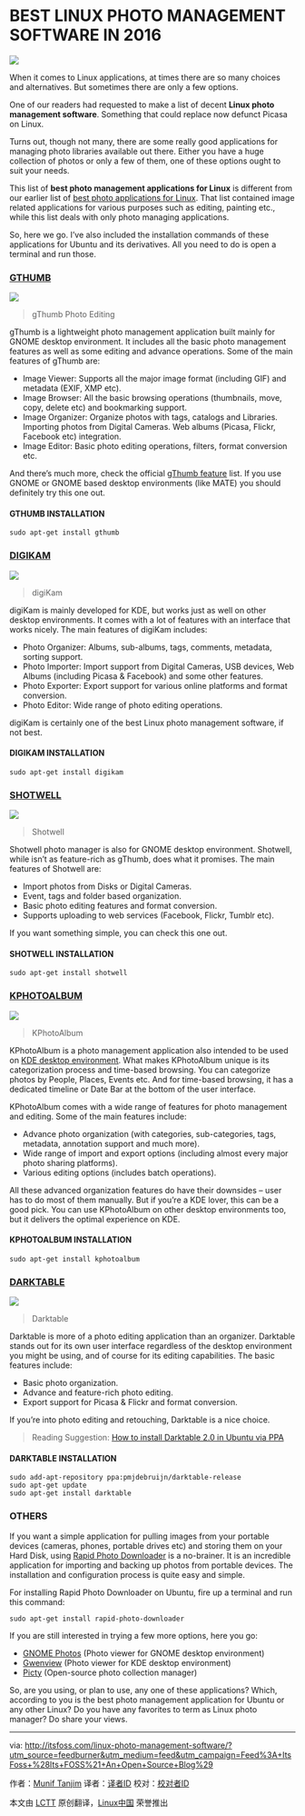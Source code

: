 BEST LINUX PHOTO MANAGEMENT SOFTWARE IN 2016
=============================================

![](http://itsfoss.com/wp-content/uploads/2016/05/Best-Linux-Photo-Management-Software.jpg)

When it comes to Linux applications, at times there are so many choices and alternatives. But sometimes there are only a few options.

One of our readers had requested to make a list of decent **Linux photo management software**. Something that could replace now defunct Picasa on Linux.

Turns out, though not many, there are some really good applications for managing photo libraries available out there. Either you have a huge collection of photos or only a few of them, one of these options ought to suit your needs.

This list of **best photo management applications for Linux** is different from our earlier list of [best photo applications for Linux][1]. That list contained image related applications for various purposes such as editing, painting etc., while this list deals with only photo managing applications.

So, here we go. I’ve also included the installation commands of these applications for Ubuntu and its derivatives. All you need to do is open a terminal and run those.

### [GTHUMB](https://wiki.gnome.org/Apps/gthumb)

![](http://itsfoss.com/wp-content/uploads/2016/05/gThumb-1-1024x540.jpg)
>gThumb Photo Editing

gThumb is a lightweight photo management application built mainly for GNOME desktop environment. It includes all the basic photo management features as well as some editing and advance operations. Some of the main features of gThumb are:

- Image Viewer: Supports all the major image format (including GIF) and metadata (EXIF, XMP etc).
- Image Browser: All the basic browsing operations (thumbnails, move, copy, delete etc) and bookmarking support.
- Image Organizer: Organize photos with tags, catalogs and Libraries. Importing photos from Digital Cameras. Web albums (Picasa, Flickr, Facebook etc) integration.
- Image Editor: Basic photo editing operations, filters, format conversion etc.

And there’s much more, check the official [gThumb feature][2] list. If you use GNOME or GNOME based desktop environments (like MATE) you should definitely try this one out.

#### GTHUMB INSTALLATION

```
sudo apt-get install gthumb
```


### [DIGIKAM][3]

![](http://itsfoss.com/wp-content/uploads/2016/05/digiKam-1-1024x540.png)
>digiKam

digiKam is mainly developed for KDE, but works just as well on other desktop environments. It comes with a lot of features with an interface that works nicely. The main features of digiKam includes:

- Photo Organizer: Albums, sub-albums, tags, comments, metadata, sorting support.
- Photo Importer: Import support from Digital Cameras, USB devices, Web Albums (including Picasa & Facebook) and some other features.
- Photo Exporter: Export support for various online platforms and format conversion.
- Photo Editor: Wide range of photo editing operations.

digiKam is certainly one of the best Linux photo management software, if not best.

#### DIGIKAM INSTALLATION

```
sudo apt-get install digikam
```

### [SHOTWELL][4]

![](http://itsfoss.com/wp-content/uploads/2016/05/Shotwell-1-1024x540.png)
>Shotwell

Shotwell photo manager is also for GNOME desktop environment. Shotwell, while isn’t as feature-rich as gThumb, does what it promises. The main features of Shotwell are:

- Import photos from Disks or Digital Cameras.
- Event, tags and folder based organization.
- Basic photo editing features and format conversion.
- Supports uploading to web services (Facebook, Flickr, Tumblr etc).

If you want something simple, you can check this one out.

#### SHOTWELL INSTALLATION

```
sudo apt-get install shotwell
```

### [KPHOTOALBUM][5]

![](http://itsfoss.com/wp-content/uploads/2016/05/KPhotoAlbum-1-1024x540.png)
>KPhotoAlbum

KPhotoAlbum is a photo management application also intended to be used on [KDE desktop environment][6]. What makes KPhotoAlbum unique is its categorization process and time-based browsing. You can categorize photos by People, Places, Events etc. And for time-based browsing, it has a dedicated timeline or Date Bar at the bottom of the user interface.

KPhotoAlbum comes with a wide range of features for photo management and editing. Some of the main features include:

- Advance photo organization (with categories, sub-categories, tags, metadata, annotation support and much more).
- Wide range of import and export options (including almost every major photo sharing platforms).
- Various editing options (includes batch operations).

All these advanced organization features do have their downsides – user has to do most of them manually. But if you’re a KDE lover, this can be a good pick. You can use KPhotoAlbum on other desktop environments too, but it delivers the optimal experience on KDE.

#### KPHOTOALBUM INSTALLATION

```
sudo apt-get install kphotoalbum
```

### [DARKTABLE][7]

![](http://itsfoss.com/wp-content/uploads/2016/05/darktable-1-1024x540.png)
>Darktable

Darktable is more of a photo editing application than an organizer. Darktable stands out for its own user interface regardless of the desktop environment you might be using, and of course for its editing capabilities. The basic features include:

- Basic photo organization.
- Advance and feature-rich photo editing.
- Export support for Picasa & Flickr and format conversion.

If you’re into photo editing and retouching, Darktable is a nice choice.

> Reading Suggestion: [How to install Darktable 2.0 in Ubuntu via PPA][8]

#### DARKTABLE INSTALLATION

```
sudo add-apt-repository ppa:pmjdebruijn/darktable-release
sudo apt-get update
sudo apt-get install darktable
```

### OTHERS

If you want a simple application for pulling images from your portable devices (cameras, phones, portable drives etc) and storing them on your Hard Disk, using [Rapid Photo Downloader][9] is a no-brainer. It is an incredible application for importing and backing up photos from portable devices. The installation and configuration process is quite easy and simple.

For installing Rapid Photo Downloader on Ubuntu, fire up a terminal and run this command:

```
sudo apt-get install rapid-photo-downloader
```

If you are still interested in trying a few more options, here you go:

- [GNOME Photos][10] (Photo viewer for GNOME desktop environment)
- [Gwenview][11] (Photo viewer for KDE desktop environment)
- [Picty][12] (Open-source photo collection manager)

So, are you using, or plan to use, any one of these applications? Which, according to you is the best photo management application for Ubuntu or any other Linux? Do you have any favorites to term as Linux photo manager? Do share your views.


----------
via: http://itsfoss.com/linux-photo-management-software/?utm_source=feedburner&utm_medium=feed&utm_campaign=Feed%3A+ItsFoss+%28Its+FOSS%21+An+Open+Source+Blog%29 

作者：[Munif Tanjim][a]
译者：[译者ID](https://github.com/译者ID)
校对：[校对者ID](https://github.com/校对者ID)

本文由 [LCTT](https://github.com/LCTT/TranslateProject) 原创翻译，[Linux中国](https://linux.cn/) 荣誉推出

[a]: http://itsfoss.com/author/munif/
[1]: http://itsfoss.com/image-applications-ubuntu-linux/
[2]: https://wiki.gnome.org/Apps/gthumb/features
[3]: https://www.digikam.org/
[4]: https://wiki.gnome.org/Apps/Shotwell
[5]: https://www.kphotoalbum.org/
[6]: https://www.kde.org/
[7]: http://www.darktable.org/
[8]: http://itsfoss.com/darktable-20-released-installation-ppa/
[9]: http://www.damonlynch.net/rapid/index.html
[10]: https://wiki.gnome.org/Apps/Photos
[11]: https://userbase.kde.org/Gwenview
[12]: https://github.com/spillz/picty
